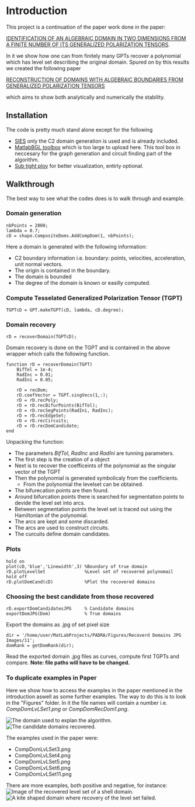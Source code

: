 # Introduction
This project is a continuation of the paper work done in the paper:

[IDENTIFICATION OF AN ALGEBRAIC DOMAIN IN TWO DIMENSIONS FROM A FINITE NUMBER OF ITS GENERALIZED POLARIZATION TENSORS](https://hal.archives-ouvertes.fr/hal-01827232/document). 

In it we show how one can from finitely many GPTs recover a polynomial which has level set describing the original domain. Spured on by this results we created the following paper

[RECONSTRUCTION OF DOMAINS WITH ALGEBRAIC BOUNDARIES FROM GENERALIZED POLARIZATION TENSORS]() 

which aims to show both analytically and numerically the stability.

## Installation
The code is pretty much stand alone except for the following
* [SIES](https://github.com/yanncalec/SIES) only the C2 domain generation is used and is already included.
* [MatlabBGL toolbox](https://ch.mathworks.com/matlabcentral/fileexchange/10922-matlabbgl) which is too large to upload here. This tool box in neccesary for the graph generation and circuit finding part of the algorithm. 
* [Sub tight ploy](https://ch.mathworks.com/matlabcentral/fileexchange/39664-subtightplot) for better visualization, entirly optional. 

## Walkthrough
The best way to see what the codes does is to walk through and example.
### Domain generation
```
nbPoints = 2000;
lambda = 0.7;
cD = shape.CompositeDoms.AddCompDom(1, nbPoints);
```
Here a domain is generated with the following information:
* C2 boundary information i.e. boundary: points, velocities, acceleration, unit normal vectors.
* The origin is contained in the boundary.
* The domain is bounded 
* The degree of the domain is known or easilly computed.

### Compute Tesselated Generalized Polarization Tensor (TGPT)
```
TGPTcD = GPT.makeTGPT(cD, lambda, cD.degree);
```

### Domain recovery 
```
rD = recoverDomain(TGPTcD);
```
Domain recovery is done on the TGPT and is contained in the above wrapper which calls the following function.
```
function rD = recoverDomain(TGPT)
    BifTol = 1e-4;
    RadInc = 0.01;
    RadIni = 0.05;
    
    rD = recDom;
    rD.coefVector = TGPT.singVecs(1,:);
    rD = rD.recPoly;
    rD = rD.recBifurPoints(BifTol);
    rD = rD.recSegPoints(RadIni, RadInc);
    rD = rD.recEdgeSet;
    rD = rD.recCircuits;
    rD = rD.recDomCandidate;
end
```
Unpacking the function:
* The parameters *BifTol*, *RadInc* and *RadIni* are tunning parameters.
* The first step is the creation of a object
* Next is to recover the coefficeints of the polynomial as the singular vector of the TGPT
* Then the polynomial is generated symbolicaly from the coefficients.
	* From the polynomial the levelset can be obtained.
* The bifurecation points are then found.
* Around bifurcation points there is searched for segmentation points to devide the level set into arcs.
* Between segmentation points the level set is traced out using the Hamiltonian of the polynomial.
* The arcs are kept and some discarded.
* The arcs are used to construct circuits.
* The curcuits define domain candidates.


### Plots
```
hold on
plot(cD,'blue','Linewidth',3) %Boundary of true domain
rD.plotLevelSet               %Level set of recovered polynomail
hold off
rD.plotDomCand(cD)            %Plot the recovered domains
```
### Choosing the best candidate from those recovered
```
rD.exportDomCandidatesJPG     % Candidate domains
exportDomJPG(Dom)             % True domains
```
Export the domains as .jpg of set pixel size

```
dir = '/home/user/MatLabProjects/PADRA/Figures/Recoverd Domains JPG Images/11';
domRank = getDomRank(dir);
```
Read the exported domain .jpg files as curves, compute first TGPTs and compare. **Note: file paths will have to be changed.**

### To duplicate examples in Paper
Here we show how to access the examples in the paper mentioned in the introduction aswell as some further examples. The way to do this is to look in the "Figures" folder. In it the file names will contain a number i.e. *CompDomLvLSet1.png* or *CompDomRecDom1.png*.

![The domain used to explan the algorithm.](CompDomLvLSet1.png)
![The candidate domains recovered.](CompDomRecDom1.png)

 The examples used in the paper were:
* CompDomLvLSet3.png
* CompDomLvLSet4.png
* CompDomLvLSet5.png
* CompDomLvLSet6.png
* CompDomLvLSet11.png

There are more examples, both positive and negative, for instance:
 ![Image of the recovered level set of a shell domain.](CompDomLvLSet7.png)
 ![A kite shaped domain where recovery of the level set failed.](CompDomLvLSet17.png)



















